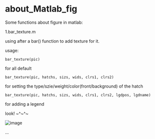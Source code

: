 # about_Matlab_fig


Some functions about figure in matlab:

  1.bar_texture.m
  
  using after a bar() function to add texture for it.
  
  usage:
  
    bar_texture(pic) 
    
   for all default
    
    bar_texture(pic, hatchs, sizs, wids, clrs1, clrs2) 
    
   for setting the type/szie/weight/color(front/background) of the hatch
    
    bar_texture(pic, hatchs, sizs, wids, clrs1, clrs2, lgdpos, lgdname) 
    
   for adding a legend
   
   look! ~^~^~
   
   ![image](https://github.com/AhrixU/about_Matlab_fig/blob/main/sample/bar_texture.png)
   
  ...
